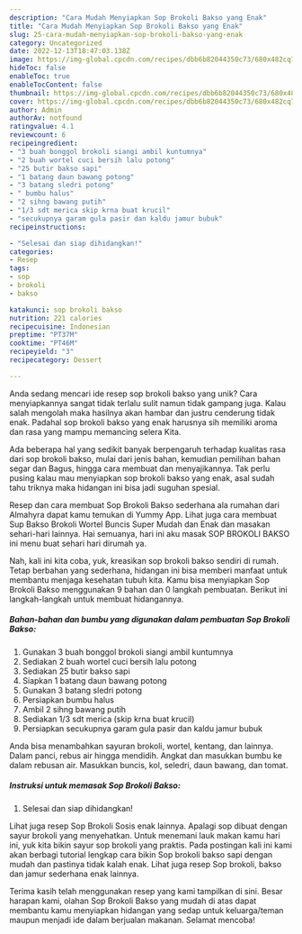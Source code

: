 ```yaml
---
description: "Cara Mudah Menyiapkan Sop Brokoli Bakso yang Enak"
title: "Cara Mudah Menyiapkan Sop Brokoli Bakso yang Enak"
slug: 25-cara-mudah-menyiapkan-sop-brokoli-bakso-yang-enak
category: Uncategorized
date: 2022-12-13T18:47:03.138Z
image: https://img-global.cpcdn.com/recipes/dbb6b82044350c73/680x482cq70/sop-brokoli-bakso-foto-resep-utama.jpg
hideToc: false
enableToc: true
enableTocContent: false
thumbnail: https://img-global.cpcdn.com/recipes/dbb6b82044350c73/680x482cq70/sop-brokoli-bakso-foto-resep-utama.jpg
cover: https://img-global.cpcdn.com/recipes/dbb6b82044350c73/680x482cq70/sop-brokoli-bakso-foto-resep-utama.jpg
author: Admin
authorAv: notfound
ratingvalue: 4.1
reviewcount: 6
recipeingredient:
- "3 buah bonggol brokoli siangi ambil kuntumnya"
- "2 buah wortel cuci bersih lalu potong"
- "25 butir bakso sapi"
- "1 batang daun bawang potong"
- "3 batang sledri potong"
- " bumbu halus"
- "2 sihng bawang putih"
- "1/3 sdt merica skip krna buat krucil"
- "secukupnya garam gula pasir dan kaldu jamur bubuk"
recipeinstructions:

- "Selesai dan siap dihidangkan!"
categories:
- Resep
tags:
- sop
- brokoli
- bakso

katakunci: sop brokoli bakso 
nutrition: 221 calories
recipecuisine: Indonesian
preptime: "PT37M"
cooktime: "PT46M"
recipeyield: "3"
recipecategory: Dessert

---
```





Anda sedang mencari ide resep sop brokoli bakso yang unik? Cara menyiapkannya sangat tidak terlalu sulit namun tidak gampang juga. Kalau salah mengolah maka hasilnya akan hambar dan justru cenderung tidak enak. Padahal sop brokoli bakso yang enak harusnya sih memiliki aroma dan rasa yang mampu memancing selera Kita.





Ada beberapa hal yang sedikit banyak berpengaruh terhadap kualitas rasa dari sop brokoli bakso, mulai dari jenis bahan, kemudian pemilihan bahan segar dan Bagus, hingga cara membuat dan menyajikannya. Tak perlu pusing kalau mau menyiapkan sop brokoli bakso yang enak,      asal sudah tahu triknya maka hidangan ini bisa jadi suguhan spesial.














Resep dan cara membuat Sop Brokoli Bakso sederhana ala rumahan dari Almahyra dapat kamu temukan di Yummy App. Lihat juga cara membuat Sup Bakso Brokoli Wortel Buncis Super Mudah dan Enak dan masakan sehari-hari lainnya. Hai semuanya, hari ini aku masak SOP BROKOLI BAKSO ini menu buat sehari hari dirumah ya.






Nah, kali ini kita coba, yuk, kreasikan sop brokoli bakso sendiri di rumah. Tetap berbahan yang sederhana, hidangan ini bisa memberi manfaat untuk membantu menjaga kesehatan tubuh kita. Kamu bisa menyiapkan Sop Brokoli Bakso menggunakan 9 bahan dan 0 langkah pembuatan. Berikut ini langkah-langkah untuk membuat hidangannya.

<!--inarticleads1-->

##### Bahan-bahan dan bumbu yang digunakan dalam pembuatan Sop Brokoli Bakso:

1. Gunakan 3 buah bonggol brokoli siangi ambil kuntumnya
1. Sediakan 2 buah wortel cuci bersih lalu potong
1. Sediakan 25 butir bakso sapi
1. Siapkan 1 batang daun bawang potong
1. Gunakan 3 batang sledri potong
1. Persiapkan  bumbu halus
1. Ambil 2 sihng bawang putih
1. Sediakan 1/3 sdt merica (skip krna buat krucil)
1. Persiapkan secukupnya garam gula pasir dan kaldu jamur bubuk


Anda bisa menambahkan sayuran brokoli, wortel, kentang, dan lainnya. Dalam panci, rebus air hingga mendidih. Angkat dan masukkan bumbu ke dalam rebusan air. Masukkan buncis, kol, seledri, daun bawang, dan tomat. 

<!--inarticleads2-->

##### Instruksi untuk memasak Sop Brokoli Bakso:


1. Selesai dan siap dihidangkan!

Lihat juga resep Sop Brokoli Sosis enak lainnya. Apalagi sop dibuat dengan sayur brokoli yang menyehatkan. Untuk menemani lauk makan kamu hari ini, yuk kita bikin sayur sop brokoli yang praktis. Pada postingan kali ini kami akan berbagi tutorial lengkap cara bikin Sop brokoli bakso sapi dengan mudah dan pastinya tidak kalah enak. Lihat juga resep Sop brokoli, bakso dan jamur sederhana enak lainnya. 

Terima kasih telah menggunakan resep yang kami tampilkan di sini. Besar harapan kami, olahan Sop Brokoli Bakso yang mudah di atas dapat membantu kamu menyiapkan hidangan yang sedap untuk keluarga/teman maupun menjadi ide dalam berjualan makanan. Selamat mencoba!
